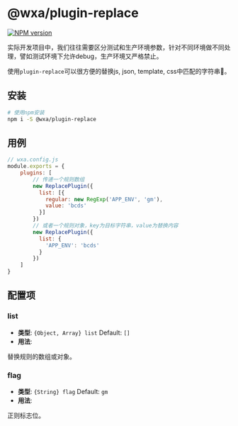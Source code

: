 # @wxa/plugin-replace
[![NPM version](https://img.shields.io/npm/v/@wxa/plugin-replace/next.svg)](https://www.npmjs.com/package/@wxa/plugin-replace)

实际开发项目中，我们往往需要区分测试和生产环境参数，针对不同环境做不同处理，譬如测试环境下允许debug，生产环境又严格禁止。

使用`plugin-replace`可以很方便的替换js, json, template, css中匹配的字符串:tada:。

## 安装
``` bash
# 使用npm安装
npm i -S @wxa/plugin-replace
```

## 用例
```javascript
// wxa.config.js
module.exports = {
    plugins: [
        // 传递一个规则数组
        new ReplacePlugin({
          list: [{
            regular: new RegExp('APP_ENV', 'gm'),
            value: 'bcds'
          }]
        })
        // 或者一个规则对象，key为目标字符串，value为替换内容
        new ReplacePlugin({
          list: {
            'APP_ENV': 'bcds'
          }
        })
    ]
}
```

## 配置项
### **list**
- **类型**: `{Object, Array} list` Default: `[]`
- **用法**: 

替换规则的数组或对象。
  
### **flag**
- **类型**: `{String} flag` Default: `gm`
- **用法**: 

正则标志位。